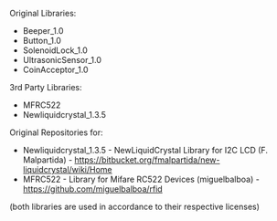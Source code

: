 Original Libraries:
- Beeper_1.0
- Button_1.0
- SolenoidLock_1.0
- UltrasonicSensor_1.0
- CoinAcceptor_1.0

3rd Party Libraries:
- MFRC522
- Newliquidcrystal_1.3.5

Original Repositories for:
- Newliquidcrystal_1.3.5 - NewLiquidCrystal Library for I2C LCD (F. Malpartida) - https://bitbucket.org/fmalpartida/new-liquidcrystal/wiki/Home
- MFRC522 - Library for Mifare RC522 Devices (miguelbalboa) - https://github.com/miguelbalboa/rfid

(both libraries are used in accordance to their respective licenses)